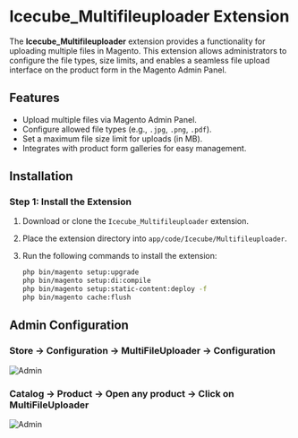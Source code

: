 # Icecube_Multifileuploader Extension

The **Icecube_Multifileuploader** extension provides a functionality for uploading multiple files in Magento. This extension allows administrators to configure the file types, size limits, and enables a seamless file upload interface on the product form in the Magento Admin Panel.

## Features

- Upload multiple files via Magento Admin Panel.
- Configure allowed file types (e.g., `.jpg`, `.png`, `.pdf`).
- Set a maximum file size limit for uploads (in MB).
- Integrates with product form galleries for easy management.

## Installation

### Step 1: Install the Extension

1. Download or clone the `Icecube_Multifileuploader` extension.
2. Place the extension directory into `app/code/Icecube/Multifileuploader`.
3. Run the following commands to install the extension:

   ```bash
   php bin/magento setup:upgrade
   php bin/magento setup:di:compile
   php bin/magento setup:static-content:deploy -f
   php bin/magento cache:flush


## Admin Configuration

### Store -> Configuration -> MultiFileUploader -> Configuration

![Admin](images/MultiuploaderAdmin.png)

### Catalog -> Product -> Open any product -> Click on MultiFileUploader

![Admin](images/MultiuploaderProdcutFormAdmin.png)

